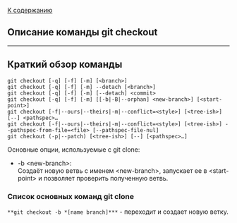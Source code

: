 [К содержанию](./README.md)
## Описание команды git checkout

---

## Краткий обзор команды
```bash=git
git checkout [-q] [-f] [-m] [<branch>]
git checkout [-q] [-f] [-m] --detach [<branch>]
git checkout [-q] [-f] [-m] [--detach] <commit>
git checkout [-q] [-f] [-m] [[-b|-B|--orphan] <new-branch>] [<start-point>]
git checkout [-f|--ours|--theirs|-m|--conflict=<style>] [<tree-ish>] [--] <pathspec>…​
git checkout [-f|--ours|--theirs|-m|--conflict=<style>] [<tree-ish>] --pathspec-from-file=<file> [--pathspec-file-nul]
git checkout (-p|--patch) [<tree-ish>] [--] [<pathspec>…​]
```

Основные опции, используемые с git clone:
*  -b <new-branch\>:<br>
    Создаёт новую ветвь с именем <new-branch\>, запускает ее в <start-point\> и позволяет проверить полученную ветвь.
 
### Список основных команд git clone

```**git checkout -b *[name branch]***``` - переходит и создает новую ветку.


 